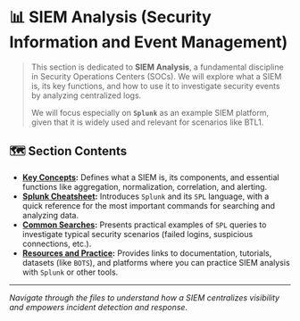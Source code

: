 # 📊 SIEM Analysis (Security Information and Event Management)

> This section is dedicated to **SIEM Analysis**, a fundamental discipline in Security Operations Centers (SOCs). We will explore what a SIEM is, its key functions, and how to use it to investigate security events by analyzing centralized logs.
>
> We will focus especially on **`Splunk`** as an example SIEM platform, given that it is widely used and relevant for scenarios like BTL1.

## 🗺️ Section Contents

* **[Key Concepts](./01_Key_Concepts.md):** Defines what a SIEM is, its components, and essential functions like aggregation, normalization, correlation, and alerting.
* **[Splunk Cheatsheet](./02_Splunk_Cheatsheet.md):** Introduces `Splunk` and its `SPL` language, with a quick reference for the most important commands for searching and analyzing data.
* **[Common Searches](./03_Common_Searches.md):** Presents practical examples of `SPL` queries to investigate typical security scenarios (failed logins, suspicious connections, etc.).
* **[Resources and Practice](./04_Practice_Resources.md):** Provides links to documentation, tutorials, datasets (like `BOTS`), and platforms where you can practice SIEM analysis with `Splunk` or other tools.

---

_Navigate through the files to understand how a SIEM centralizes visibility and empowers incident detection and response._
